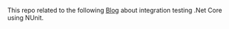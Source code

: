 This repo related to the following <a href="https://majdeez.wordpress.com/2019/12/09/integration-test-in-net-core/">Blog</a> about integration testing .Net Core using NUnit.
